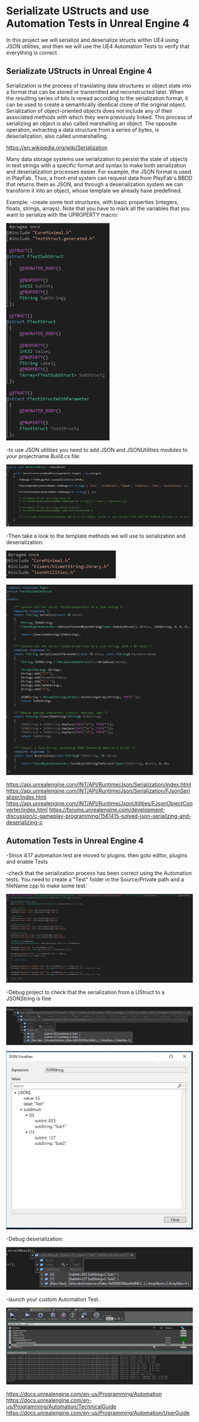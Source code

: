 # Serializate UStructs and use Automation Tests in Unreal Engine 4

In this project we will serialize and deserialize structs within UE4 using JSON utilities, and then we will use the UE4 Automation Tests to verify that everything is correct.

## Serializate UStructs in Unreal Engine 4

Serialization is the process of translating data structures or object state into a format that can be stored or transmitted and reconstructed later. When the resulting series of bits is reread according to the serialization format, it can be used to create a semantically identical clone of the original object. Serialization of object-oriented objects does not include any of their associated methods with which they were previously linked.
This process of serializing an object is also called marshalling an object. The opposite operation, extracting a data structure from a series of bytes, is deserialization, also called unmarshalling.

https://en.wikipedia.org/wiki/Serialization

Many data storage systems use serialization to persist the state of objects in text strings with a specific format and syntax to make both serialization and deserialization processes easier. For example, the JSON format is used in PlayFab. Thus, a front-end system can request data from PlayFab's BBDD that returns them as JSON, and through a deserialization system we can transform it into an object, whose template we already have predefined.

Example:
-create some test structures, with basic properties (integers, floats, strings, arrays). Note that you have to mark all the variables that you want to serialize with the UPROPERTY macro:

![alt text](Images/DummyStructs.PNG)

-to use JSON utilities you need to add JSON and JSONUtilities modules to your projectname.Build.cs file:

![alt text](Images/JsonModules.PNG)

-Then take a look to the template methods we will use to serialization and deserialization:

![alt text](Images/template2.PNG)

![alt text](Images/template.PNG)

https://api.unrealengine.com/INT/API/Runtime/Json/Serialization/index.html
https://api.unrealengine.com/INT/API/Runtime/Json/Serialization/FJsonSerializer/index.html
https://api.unrealengine.com/INT/API/Runtime/JsonUtilities/FJsonObjectConverter/index.html
https://forums.unrealengine.com/development-discussion/c-gameplay-programming/1561415-solved-json-serializing-and-deserializing-c

## Automation Tests in Unreal Engine 4

-Since 4.17 automation test are moved to plugins. then goto editor, plugins and enable Tests

-check that the serialization process has been correct using the Automation tests. You need to create a "Test" folder in the Source/Private path 
and a fileName.cpp to make some test:

![alt text](Images/automationtest1.PNG)

-Debug project to check that the serialization from a UStruct to a JSONString is fine

![alt text](Images/automationtest2.png)

![alt text](Images/automationtest3.PNG)

-Debug deserialization:

![alt text](Images/automationtest4.png)

-launch your custom Automation Test.

![alt text](Images/automationtest5.PNG)

https://docs.unrealengine.com/en-us/Programming/Automation
https://docs.unrealengine.com/en-us/Programming/Automation/TechnicalGuide
https://docs.unrealengine.com/en-us/Programming/Automation/UserGuide
